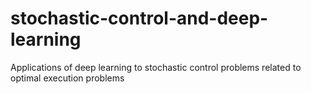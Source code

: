 # stochastic-control-and-deep-learning
Applications of deep learning to stochastic control problems related to optimal execution problems

